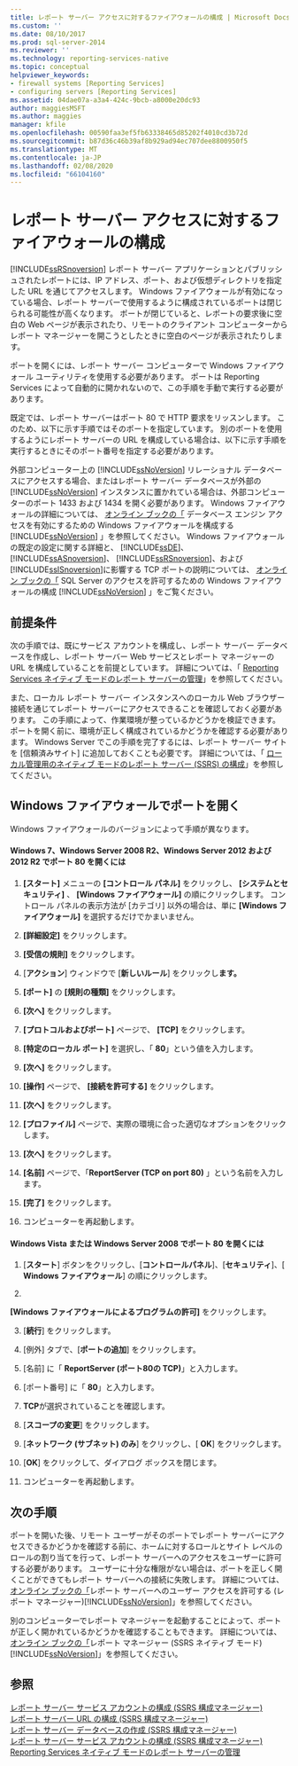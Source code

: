 ```yaml
---
title: レポート サーバー アクセスに対するファイアウォールの構成 | Microsoft Docs
ms.custom: ''
ms.date: 08/10/2017
ms.prod: sql-server-2014
ms.reviewer: ''
ms.technology: reporting-services-native
ms.topic: conceptual
helpviewer_keywords:
- firewall systems [Reporting Services]
- configuring servers [Reporting Services]
ms.assetid: 04dae07a-a3a4-424c-9bcb-a8000e20dc93
author: maggiesMSFT
ms.author: maggies
manager: kfile
ms.openlocfilehash: 00590faa3ef5fb63338465d85202f4010cd3b72d
ms.sourcegitcommit: b87d36c46b39af8b929ad94ec707dee8800950f5
ms.translationtype: MT
ms.contentlocale: ja-JP
ms.lasthandoff: 02/08/2020
ms.locfileid: "66104160"
---
```

# <a name="configure-a-firewall-for-report-server-access"></a>レポート サーバー アクセスに対するファイアウォールの構成
  [!INCLUDE[ssRSnoversion](../../includes/ssrsnoversion-md.md)] レポート サーバー アプリケーションとパブリッシュされたレポートには、IP アドレス、ポート、および仮想ディレクトリを指定した URL を通じてアクセスします。 Windows ファイアウォールが有効になっている場合、レポート サーバーで使用するように構成されているポートは閉じられる可能性が高くなります。 ポートが閉じていると、レポートの要求後に空白の Web ページが表示されたり、リモートのクライアント コンピューターからレポート マネージャーを開こうとしたときに空白のページが表示されたりします。  
  
 ポートを開くには、レポート サーバー コンピューターで Windows ファイアウォール ユーティリティを使用する必要があります。 ポートは Reporting Services によって自動的に開かれないので、この手順を手動で実行する必要があります。  
  
 既定では、レポート サーバーはポート 80 で HTTP 要求をリッスンします。 このため、以下に示す手順ではそのポートを指定しています。 別のポートを使用するようにレポート サーバーの URL を構成している場合は、以下に示す手順を実行するときにそのポート番号を指定する必要があります。  
  
 外部コンピューター上の [!INCLUDE[ssNoVersion](../../includes/ssnoversion-md.md)] リレーショナル データベースにアクセスする場合、またはレポート サーバー データベースが外部の [!INCLUDE[ssNoVersion](../../includes/ssnoversion-md.md)] インスタンスに置かれている場合は、外部コンピューターのポート 1433 および 1434 を開く必要があります。 Windows ファイアウォールの詳細については、 [オンライン ブックの「](../../database-engine/configure-windows/configure-a-windows-firewall-for-database-engine-access.md) データベース エンジン アクセスを有効にするための Windows ファイアウォールを構成する [!INCLUDE[ssNoVersion](../../includes/ssnoversion-md.md)] 」を参照してください。 Windows ファイアウォールの既定の設定に関する詳細と、 [!INCLUDE[ssDE](../../includes/ssde-md.md)]、 [!INCLUDE[ssASnoversion](../../includes/ssasnoversion-md.md)]、 [!INCLUDE[ssRSnoversion](../../includes/ssrsnoversion-md.md)]、および [!INCLUDE[ssISnoversion](../../includes/ssisnoversion-md.md)]に影響する TCP ポートの説明については、 [オンライン ブックの「](../../sql-server/install/configure-the-windows-firewall-to-allow-sql-server-access.md) SQL Server のアクセスを許可するための Windows ファイアウォールの構成 [!INCLUDE[ssNoVersion](../../includes/ssnoversion-md.md)] 」をご覧ください。  
  
## <a name="prerequisites"></a>前提条件  
 次の手順では、既にサービス アカウントを構成し、レポート サーバー データベースを作成し、レポート サーバー Web サービスとレポート マネージャーの URL を構成していることを前提としています。 詳細については、「 [Reporting Services ネイティブ モードのレポート サーバーの管理](manage-a-reporting-services-native-mode-report-server.md)」を参照してください。  
  
 また、ローカル レポート サーバー インスタンスへのローカル Web ブラウザー接続を通じてレポート サーバーにアクセスできることを確認しておく必要があります。 この手順によって、作業環境が整っているかどうかを検証できます。 ポートを開く前に、環境が正しく構成されているかどうかを確認する必要があります。 Windows Server でこの手順を完了するには、レポート サーバー サイトを [信頼済みサイト] に追加しておくことも必要です。 詳細については、「 [ローカル管理用のネイティブ モードのレポート サーバー &#40;SSRS&#41; の構成](configure-a-native-mode-report-server-for-local-administration-ssrs.md)」を参照してください。  
  
## <a name="opening-ports-in-windows-firewall"></a>Windows ファイアウォールでポートを開く  
 Windows ファイアウォールのバージョンによって手順が異なります。  
  
#### <a name="to-open-port-80-on-windows-7-windows-server-2008-r2-windows-server-2012-and-2012-r2"></a>Windows 7、Windows Server 2008 R2、Windows Server 2012 および 2012 R2 でポート 80 を開くには  
  
1.  **[スタート]** メニューの **[コントロール パネル]** をクリックし、 **[システムとセキュリティ]** 、 **[Windows ファイアウォール]** の順にクリックします。 コントロール パネルの表示方法が [カテゴリ] 以外の場合は、単に **[Windows ファイアウォール]** を選択するだけでかまいません。  
  
2.  **[詳細設定]** をクリックします。  
  
3.  **[受信の規則]** をクリックします。  
  
4.  [**アクション**] ウィンドウで [**新しいルール**] をクリックし**ます。**  
  
5.  **[ポート]** の **[規則の種類]** をクリックします。  
  
6.  **[次へ]** をクリックします。  
  
7.  **[プロトコルおよびポート]** ページで、 **[TCP]** をクリックします。  
  
8.  **[特定のローカル ポート]** を選択し、「 **80**」という値を入力します。  
  
9. **[次へ]** をクリックします。  
  
10. **[操作]** ページで、 **[接続を許可する]** をクリックします。  
  
11. **[次へ]** をクリックします。  
  
12. **[プロファイル]** ページで、実際の環境に合った適切なオプションをクリックします。  
  
13. **[次へ]** をクリックします。  
  
14. **[名前]** ページで、「**ReportServer (TCP on port 80)** 」という名前を入力します。  
  
15. **[完了]** をクリックします。  
  
16. コンピューターを再起動します。  
  
#### <a name="to-open-port-80-on-windows-vista-or-windows-server-2008"></a>Windows Vista または Windows Server 2008 でポート 80 を開くには  
  
1.  [**スタート**] ボタンをクリックし、[**コントロールパネル**]、[**セキュリティ**]、[ **Windows ファイアウォール**] の順にクリックします。  
  
2.  
  **[Windows ファイアウォールによるプログラムの許可]** をクリックします。  
  
3.  [**続行**] をクリックします。  
  
4.  [例外] タブで、[**ポートの追加**] をクリックします。  
  
5.  [名前] に「 **ReportServer (ポート80の TCP)**」と入力します。  
  
6.  [ポート番号] に「 **80**」と入力します。  
  
7.  **TCP**が選択されていることを確認します。  
  
8.  [**スコープの変更**] をクリックします。  
  
9. [**ネットワーク (サブネット) のみ**] をクリックし、[ **OK**] をクリックします。  
  
10. [**OK**] をクリックして、ダイアログ ボックスを閉じます。  
  
11. コンピューターを再起動します。  
  
## <a name="next-steps"></a>次の手順  
 ポートを開いた後、リモート ユーザーがそのポートでレポート サーバーにアクセスできるかどうかを確認する前に、ホームに対するロールとサイト レベルのロールの割り当てを行って、レポート サーバーへのアクセスをユーザーに許可する必要があります。 ユーザーに十分な権限がない場合は、ポートを正しく開くことができてもレポート サーバーへの接続に失敗します。 詳細については、[ オンライン ブックの「](../security/grant-user-access-to-a-report-server.md)レポート サーバーへのユーザー アクセスを許可する &#40;レポート マネージャー&#41;[!INCLUDE[ssNoVersion](../../includes/ssnoversion-md.md)]」を参照してください。  
  
 別のコンピューターでレポート マネージャーを起動することによって、ポートが正しく開かれているかどうかを確認することもできます。 詳細については、[ オンライン ブックの「](../report-manager-ssrs-native-mode.md)レポート マネージャー &#40;SSRS ネイティブ モード&#41;[!INCLUDE[ssNoVersion](../../includes/ssnoversion-md.md)]」を参照してください。  
  
## <a name="see-also"></a>参照  
 [レポート サーバー サービス アカウントの構成 &#40;SSRS 構成マネージャー&#41;](../install-windows/configure-the-report-server-service-account-ssrs-configuration-manager.md)   
 [レポート サーバー URL の構成 &#40;SSRS 構成マネージャー&#41;](../install-windows/configure-report-server-urls-ssrs-configuration-manager.md)   
 [レポート サーバー データベースの作成 &#40;SSRS 構成マネージャー&#41;](../../sql-server/install/create-a-report-server-database-ssrs-configuration-manager.md)   
 [レポート サーバー サービス アカウントの構成 &#40;SSRS 構成マネージャー&#41;](../install-windows/configure-the-report-server-service-account-ssrs-configuration-manager.md)   
 [Reporting Services ネイティブ モードのレポート サーバーの管理](manage-a-reporting-services-native-mode-report-server.md)  
  
  
